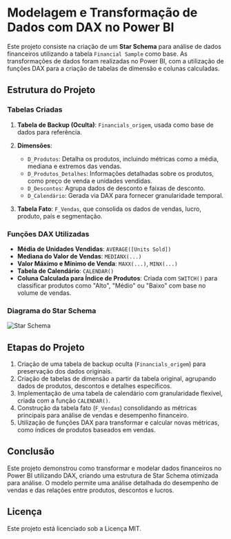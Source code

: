# Modelagem e Transformação de Dados com DAX no Power BI

Este projeto consiste na criação de um **Star Schema** para análise de dados financeiros utilizando a tabela `Financial Sample` como base. As transformações de dados foram realizadas no Power BI, com a utilização de funções DAX para a criação de tabelas de dimensão e colunas calculadas.

## Estrutura do Projeto

### Tabelas Criadas

1. **Tabela de Backup (Oculta)**: `Financials_origem`, usada como base de dados para referência.
2. **Dimensões**:
   - `D_Produtos`: Detalha os produtos, incluindo métricas como a média, mediana e extremos das vendas.
   - `D_Produtos_Detalhes`: Informações detalhadas sobre os produtos, como preço de venda e unidades vendidas.
   - `D_Descontos`: Agrupa dados de desconto e faixas de desconto.
   - `D_Calendário`: Gerada via DAX para fornecer granularidade temporal.
   
3. **Tabela Fato**: `F_Vendas`, que consolida os dados de vendas, lucro, produto, país e segmentação.

### Funções DAX Utilizadas

- **Média de Unidades Vendidas**: `AVERAGE([Units Sold])`
- **Mediana do Valor de Vendas**: `MEDIANX(...)`
- **Valor Máximo e Mínimo de Venda**: `MAXX(...)`, `MINX(...)`
- **Tabela de Calendário**: `CALENDAR()`
- **Coluna Calculada para Índice de Produtos**: Criada com `SWITCH()` para classificar produtos como "Alto", "Médio" ou "Baixo" com base no volume de vendas.

### Diagrama do Star Schema

![Star Schema](./diagrama_star_schema_dax.png)

## Etapas do Projeto

1. Criação de uma tabela de backup oculta (`Financials_origem`) para preservação dos dados originais.
2. Criação de tabelas de dimensão a partir da tabela original, agrupando dados de produtos, descontos e detalhes específicos.
3. Implementação de uma tabela de calendário com granularidade flexível, criada com a função `CALENDAR()`.
4. Construção da tabela fato (`F_Vendas`) consolidando as métricas principais para análise de vendas e desempenho financeiro.
5. Utilização de funções DAX para transformar e calcular novas métricas, como índices de produtos baseados em vendas.

## Conclusão

Este projeto demonstrou como transformar e modelar dados financeiros no Power BI utilizando DAX, criando uma estrutura de Star Schema otimizada para análise. O modelo permite uma análise detalhada do desempenho de vendas e das relações entre produtos, descontos e lucros.

## Licença

Este projeto está licenciado sob a Licença MIT.
